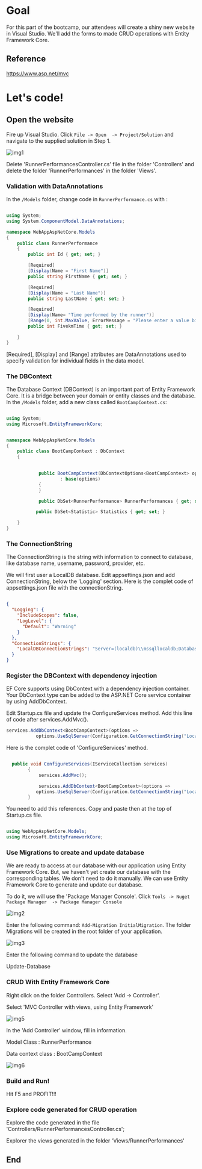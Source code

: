 # Goal

For this part of the bootcamp, our attendees will create a shiny new website in Visual Studio. We'll add the forms to made CRUD operations with Entity Framework Core.

## Reference

https://www.asp.net/mvc

# Let's code!

## Open the website

Fire up Visual Studio. Click `File -> Open  -> Project/Solution` and navigate to the supplied solution in Step 1.

![img1][img1]

Delete 'RunnerPerformancesController.cs' file in the folder 'Controllers' and delete the folder 'RunnerPerformances' in the folder 'Views'.

### Validation with DataAnnotations

In the `/Models` folder, change code in `RunnerPerformance.cs` with :

```cs

using System;
using System.ComponentModel.DataAnnotations;

namespace WebAppAspNetCore.Models
{
    public class RunnerPerformance
    {
        public int Id { get; set; }

        [Required]
        [Display(Name = "First Name")]
        public string FirstName { get; set; }

        [Required]
        [Display(Name = "Last Name")]
        public string LastName { get; set; }

        [Required]
        [Display(Name= "Time performed by the runner")]
        [Range(0, int.MaxValue, ErrorMessage = "Please enter a value bigger than {0}")]
        public int FivekmTime { get; set; }

    }
}

```

 [Required], [Display] and [Range] attributes are DataAnnotations used to specify validation for individual fields in the data model.  

### The DBContext

The Database Context (DBContext) is an important part of Entity Framework Core. It is a bridge between your domain or entity classes and the database.  In the `/Models` folder, add a new class called `BootCampContext.cs`:

```cs

using System;
using Microsoft.EntityFrameworkCore;


namespace WebAppAspNetCore.Models
{
    public class BootCampContext : DbContext
    {

        
            public BootCampContext(DbContextOptions<BootCampContext> options)
                    : base(options)
            {
            }

            public DbSet<RunnerPerformance> RunnerPerformances { get; set; }

           public DbSet<Statistic> Statistics { get; set; }

    }
}

```

### The ConnectionString

The ConnectionString is the string with information to connect to database, like database name, username, password, provider, etc. 

We will first user a LocalDB database. Edit appsettings.json and add ConnectionString, below the 'Logging' section. Here is the complet code of appsettings.json file with the connectionString.

```json

{
  "Logging": {
    "IncludeScopes": false,
    "LogLevel": {
      "Default": "Warning"
    }
  },
  "ConnectionStrings": {
    "LocalDBConnectionStrings": "Server=(localdb)\\mssqllocaldb;Database=BootCampDB;Trusted_Connection=True;MultipleActiveResultSets=true"
  }
}

```

### Register the DBContext with dependency injection

EF Core supports using DbContext with a dependency injection container. Your DbContext type can be added to the ASP.NET Core service container by using AddDbContext<TContext>.

Edit Startup.cs file and update the ConfigureServices method. Add this line of code after services.AddMvc().

```cs
services.AddDbContext<BootCampContext>(options =>
           options.UseSqlServer(Configuration.GetConnectionString("LocalDBConnectionStrings")));
```

Here is the complet code of 'ConfigureServices' method. 

```cs

  public void ConfigureServices(IServiceCollection services)
        {
            services.AddMvc();

            services.AddDbContext<BootCampContext>(options =>
           options.UseSqlServer(Configuration.GetConnectionString("LocalDBConnectionStrings")));
        }

```

You need to add this references. Copy and paste then at the top of Startup.cs file.

```cs

using WebAppAspNetCore.Models;
using Microsoft.EntityFrameworkCore;

```

### Use Migrations to create and update database

We are ready to access at our database with our application using Entity Framework Core. But, we haven't yet create our database with the corresponding tables. We don't need to do it manually. We can use Entity Framework Core to generate and update our database.

To do it, we will use the 'Package Manager Console'. Click `Tools -> Nuget Package Manager  -> Package Manager Console` 

![img2][img2]

Enter the following command: `Add-Migration InitialMigration`. The folder Migrations will be created in the root folder of your application.

![img3][img3]

Enter the following command to update the database

Update-Database


### CRUD With Entity Framework Core

Right click on the folder Controllers. Select 'Add -> Controller'.

Select 'MVC Controller with views, using Entity Framework'

![img5][img5]

In the 'Add Controller' window, fill in information.

Model Class : RunnerPerformance

Data context class : BootCampContext

![img6][img6]

### Build and Run!

Hit F5 and PROFIT!!!

### Explore code generated for CRUD operation

Explore the code generated in the file 'Controllers/RunnerPerformancesController.cs';

Explorer the views generated in the folder 'Views/RunnerPerformances'

## End

[img1]: Media/img1.png "New Project"
[img2]: Media/img2.png "Migrations"
[img3]: Media/img3.png "Create InitialMigration"
[img4]: Media/img4.png "Scaffolding"
[img5]: Media/img5.png "Add controller"
[img6]: Media/img6.png "Add controller"